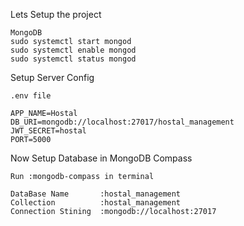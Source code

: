 Lets Setup the project

    MongoDB
    sudo systemctl start mongod
    sudo systemctl enable mongod
    sudo systemctl status mongod

Setup Server Config

    .env file

    APP_NAME=Hostal
    DB_URI=mongodb://localhost:27017/hostal_management
    JWT_SECRET=hostal
    PORT=5000

Now Setup Database in MongoDB Compass
    
    Run :mongodb-compass in terminal

    DataBase Name       :hostal_management
    Collection          :hostal_management
    Connection Stining  :mongodb://localhost:27017
